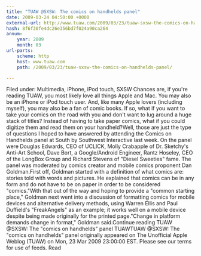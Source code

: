 ```yaml
---
title: "TUAW @SXSW: The comics on handhelds panel"
date: 2009-03-24 04:50:00 +0000
external-url: http://www.tuaw.com/2009/03/23/tuaw-sxsw-the-comics-on-handhelds-panel/
hash: 8f6f30fe4dc26e356bd7f024a90ca264
annum:
    year: 2009
    month: 03
url-parts:
    scheme: http
    host: www.tuaw.com
    path: /2009/03/23/tuaw-sxsw-the-comics-on-handhelds-panel/

---
```


Filed under: Multimedia, iPhone, iPod touch, SXSW
Chances are, if you're reading TUAW, you most likely love all things Apple and Mac. You may also be an iPhone or iPod touch user. And, like many Apple lovers (including myself), you may also be a fan of comic books. If so, what if you want to take your comics on the road with you and don't want to lug around a huge stack of titles? Instead of having to take paper comics, what if you could digitize them and read them on your handheld?Well, those are just the type of questions I hoped to have answered by attending the Comics on Handhelds panel at South by Southwest Interactive last week. On the panel were Douglas Edwards, CEO of UCLICK, Molly Crabapple of Dr. Sketchy's Anti-Art School, Dave Bort, a Google/Android Engineer, Rantz Hoseley, CEO of the LongBox Group and Richard Stevens of "Diesel Sweeties" fame. The panel was moderated by comics creator and mobile comics proponent Dan Goldman.First off, Goldman started with a definition of what comics are: stories told with words and pictures. He explained that comics can be in any form and do not have to be on paper in order to be considered "comics."With that out of the way and hoping to provide a "common starting place," Goldman next went into a discussion of formatting comics for mobile devices and alternative delivery methods, using Warren Ellis and Paul Duffield's "FreakAngels" as an example; it works well on a mobile device despite being made originally for the printed page."Change in platform demands change in format," Goldman said.Continue reading TUAW @SXSW: The "comics on handhelds" panel
TUAWTUAW @SXSW: The "comics on handhelds" panel originally appeared on The Unofficial Apple Weblog (TUAW) on Mon, 23 Mar 2009 23:00:00 EST.  Please see our terms for use of feeds.
Read
